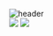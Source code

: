 ![header](https://capsule-render.vercel.app/api?type=waving&color=DCDCDC&height=180&section=header&text=Doyeop&fontAlign=83&fontAlignY=35&fontColor=#dd9933&fontSize=90) <br>
<a href="https://doyeop.com/" target="_blank"><img src="https://img.shields.io/badge/Blog-lightgrey?style=flat-square&logo=WordPress&logoColor=white"/></a>
<a href="https://www.instagram.com/ehduq/" target="_blank"><img src="https://img.shields.io/badge/Insta-lightgrey?style=flat-square&logo=Instagram&logoColor=white"/></a>
